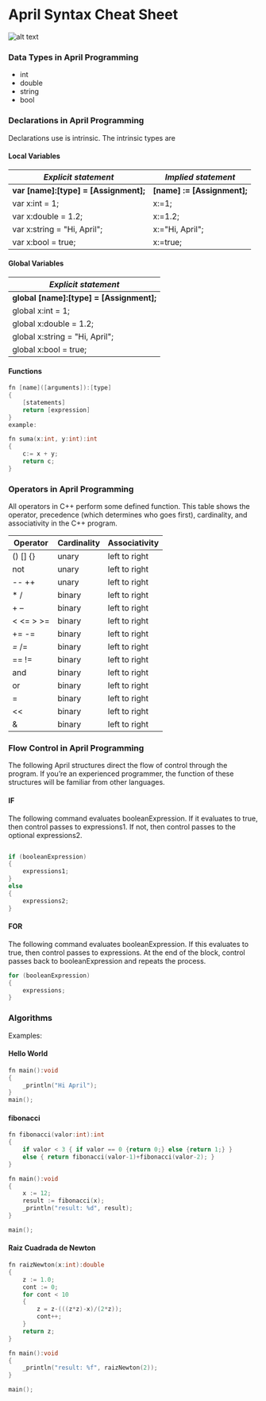 # April Syntax Cheat Sheet 
![alt text](https://github.com/PandiCornDeveloper/April-Compiler/blob/April-New-Core/image/d25.png)

### Data Types in April Programming
*    int
*    double
*    string
*    bool

### Declarations in April Programming
Declarations use is intrinsic. The intrinsic types are

#### Local Variables
| *Explicit statement*                  | *Implied statement*         |
|---------------------------------------|-----------------------------|
| **var [name]:[type] = [Assignment];** | **[name] := [Assignment];** |
| var x:int = 1;                        | x:=1;                       |
| var x:double = 1.2;                   | x:=1.2;                     |
| var x:string = "Hi, April";           | x:="Hi, April";             |
| var x:bool = true;                    | x:=true;                    |

#### Global Variables
| *Explicit statement*                     |
|------------------------------------------|
| **global [name]:[type] = [Assignment];** |
| global x:int = 1;                        |
| global x:double = 1.2;                   |
| global x:string = "Hi, April";           |
| global x:bool = true;                    |

#### Functions
```c++
fn [name]([arguments]):[type]
{
    [statements]
    return [expression]
}
example:

fn suma(x:int, y:int):int
{
    c:= x + y;
    return c;
}

```

### Operators in April Programming
All operators in C++ perform some defined function. This table shows the operator, precedence (which determines who goes first), cardinality, and associativity in the C++ program.

| Operator  | Cardinality    | Associativity |
|-----------|----------------|---------------|
| () [] {}  | unary          | left to right |
| not       | unary          | left to right |
| -- ++     | unary	         | left to right |
| * / 	    | binary	     | left to right |
| + –	    | binary	     | left to right |
| < <= > >= | binary	     | left to right |
| += -=	    | binary	     | left to right |
| *=* /=    | binary	     | left to right |
| == !=	    | binary	     | left to right |
| and	    | binary	     | left to right |
| or        | binary	     | left to right |
| =         | binary	     | left to right |
| <<        | binary	     | left to right |
| &         | binary	     | left to right |

### Flow Control in April Programming
The following April structures direct the flow of control through the program. If you’re an experienced programmer, the function of these structures will be familiar from other languages.

#### IF
The following command evaluates booleanExpression. If it evaluates to true, then control passes to expressions1. If not, then control passes to the optional expressions2.

```c++

if (booleanExpression)
{
    expressions1;
}
else
{
    expressions2;
}
```

#### FOR
The following command evaluates booleanExpression. If this evaluates to true, then control passes to expressions. At the end of the block, control passes back to booleanExpression and repeats the process.

```c++
for (booleanExpression)
{
    expressions;
}
```

### Algorithms
Examples: 

#### Hello World
```c++
fn main():void
{
    _println("Hi April");
} 
main();
```

#### fibonacci
```c++
fn fibonacci(valor:int):int
{
    if valor < 3 { if valor == 0 {return 0;} else {return 1;} }
    else { return fibonacci(valor-1)+fibonacci(valor-2); }
}

fn main():void
{
    x := 12;
    result := fibonacci(x);
    _println("result: %d", result);
}

main();
```

#### Raiz Cuadrada de Newton
```c++
fn raizNewton(x:int):double
{
    z := 1.0;
    cont := 0;
    for cont < 10
    {
        z = z-(((z*z)-x)/(2*z));
        cont++;
    }
    return z;
}

fn main():void
{
    _println("result: %f", raizNewton(2));
}

main();
```

